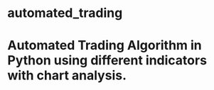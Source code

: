 # automated_trading

# Automated Trading Algorithm in Python using different indicators with chart analysis.
